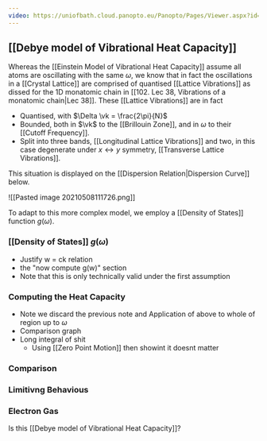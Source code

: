 ```yaml
---
video: https://uniofbath.cloud.panopto.eu/Panopto/Pages/Viewer.aspx?id=1d5bbc1d-8fcd-4825-831f-ad11015cfab1
---
```


## [[Debye model of Vibrational Heat Capacity]]

Whereas the [[Einstein Model of Vibrational Heat Capacity]] assume all atoms are oscillating with the same $\omega$, we know that in fact the oscillations in a [[Crystal Lattice]] are comprised of quantised [[Lattice Vibrations]] as dissed for the 1D monatomic chain in [[102. Lec 38, Vibrations of a monatomic chain|Lec 38]]. These [[Lattice Vibrations]] are in fact

- Quantised, with $\Delta \vk = \frac{2\pi}{N}$
- Bounded, both in $\vk$ to the [[Brillouin Zone]], and in $\omega$ to their [[Cutoff Frequency]].
- Split into three bands, [[Longitudinal Lattice Vibrations]] and two, in this case degenerate under $x \leftrightarrow y$ symmetry, [[Transverse Lattice Vibrations]].

This situation is displayed on the [[Dispersion Relation|Dispersion Curve]] below.

![[Pasted image 20210508111726.png]]

To adapt to this more complex model, we employ a [[Density of States]] function $g(\omega)$.

### [[Density of States]] $g(\omega)$

- Justify w = ck relation
- the "now compute g(w)" section
- Note that this is only technically valid under the first assumption

### Computing the Heat Capacity

- Note we discard the previous note and Application of above to whole of region up to $\omega$
- Comparison graph
- Long integral of shit
	- Using [[Zero Point Motion]] then showint it doesnt matter

### Comparison

### Limitivng Behavious

### Electron Gas
Is this [[Debye model of Vibrational Heat Capacity]]?